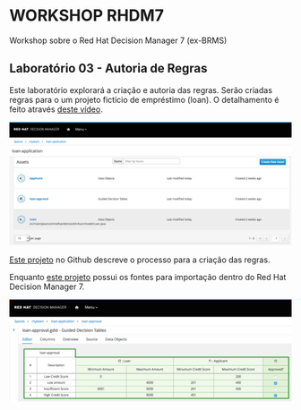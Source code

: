 
# WORKSHOP RHDM7
Workshop sobre o Red Hat Decision Manager 7 (ex-BRMS)

## Laboratório 03 - Autoria de Regras
Este laboratório explorará a criação e autoria das regras. Serão criadas regras para o um projeto fictício de empréstimo (loan). O detalhamento é feito através [deste vídeo](https://drive.google.com/file/d/1tZNw9oXXMAFJ1dOyCSoUq0Z-gTjz4lpI/view).

![Overview1](../images/loan-prj-overview.png)

[Este projeto](https://github.com/jbossdemocentral/rhdm7-loan-demo) no Github descreve o processo para a criação das regras.

Enquanto [este projeto](https://github.com/jbossdemocentral/rhdm7-loan-demo-repo) possui os fontes para importação dentro do Red Hat Decision Manager 7.

![Overview2](../images/decision-table.png)

